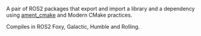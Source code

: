 A pair of ROS2 packages that export and import a library and a dependency using
[ament_cmake](https://docs.ros.org/en/humble/How-To-Guides/Ament-CMake-Documentation.html)
and Modern CMake practices.

Compiles in ROS2 Foxy, Galactic, Humble and Rolling.